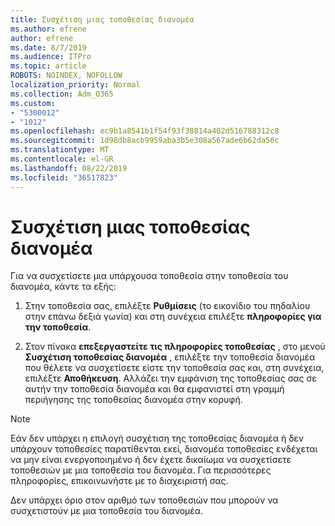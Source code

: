 ```yaml
---
title: Συσχέτιση μιας τοποθεσίας διανομέα
ms.author: efrene
author: efrene
ms.date: 8/7/2019
ms.audience: ITPro
ms.topic: article
ROBOTS: NOINDEX, NOFOLLOW
localization_priority: Normal
ms.collection: Adm_O365
ms.custom:
- "5300012"
- "1012"
ms.openlocfilehash: ec9b1a8541b1f54f93f38814a402d516788312c8
ms.sourcegitcommit: 1d98db8acb9959aba3b5e308a567ade6b62da56c
ms.translationtype: MT
ms.contentlocale: el-GR
ms.lasthandoff: 08/22/2019
ms.locfileid: "36517823"
---
```

# <a name="associate-a-hub-site"></a>Συσχέτιση μιας τοποθεσίας διανομέα

Για να συσχετίσετε μια υπάρχουσα τοποθεσία στην τοποθεσία του διανομέα, κάντε τα εξής:
  
1. Στην τοποθεσία σας, επιλέξτε **Ρυθμίσεις** (το εικονίδιο του πηδαλίου στην επάνω δεξιά γωνία) και στη συνέχεια επιλέξτε **πληροφορίες για την τοποθεσία**.

2. Στον πίνακα **επεξεργαστείτε τις πληροφορίες τοποθεσίας** , στο μενού **Συσχέτιση τοποθεσίας διανομέα** , επιλέξτε την τοποθεσία διανομέα που θέλετε να συσχετίσετε είστε την τοποθεσία σας και, στη συνέχεια, επιλέξτε **Αποθήκευση**. Αλλάζει την εμφάνιση της τοποθεσίας σας σε αυτήν την τοποθεσία διανομέα και θα εμφανιστεί στη γραμμή περιήγησης της τοποθεσίας διανομέα στην κορυφή.

 > [!Note]
>Εάν δεν υπάρχει η επιλογή συσχέτιση της τοποθεσίας διανομέα ή δεν υπάρχουν τοποθεσίες παρατίθενται εκεί, διανομέα τοποθεσίες ενδέχεται να μην είναι ενεργοποιημένο ή δεν έχετε δικαίωμα να συσχετίσετε τοποθεσιών με μια τοποθεσία του διανομέα. Για περισσότερες πληροφορίες, επικοινωνήστε με το διαχειριστή σας.
>
>Δεν υπάρχει όριο στον αριθμό των τοποθεσιών που μπορούν να συσχετιστούν με μια τοποθεσία του διανομέα.
  